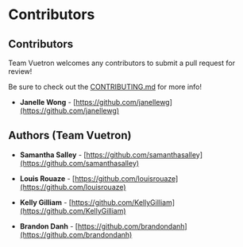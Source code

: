 # Contributors

## Contributors

Team Vuetron welcomes any contributors to submit a pull request for review!

Be sure to check out the [CONTRIBUTING.md](./CONTRIBUTING.md) for more info!

* **Janelle Wong** - [https://github.com/janellewg](https://github.com/janellewg)

## Authors (Team Vuetron)

* **Samantha Salley** - [https://github.com/samanthasalley](https://github.com/samanthasalley)

* **Louis Rouaze** - [https://github.com/louisrouaze](https://github.com/louisrouaze)

* **Kelly Gilliam** - [https://github.com/KellyGilliam](https://github.com/KellyGilliam)

* **Brandon Danh** - [https://github.com/brandondanh](https://github.com/brandondanh)
